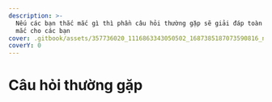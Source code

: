 ```yaml
---
description: >-
  Nếu các bạn thắc mắc gì thì phần câu hỏi thường gặp sẽ giải đáp toàn bộ thắc
  mắc cho các bạn
cover: .gitbook/assets/357736020_1116863343050502_1687385187073590816_n.jpg
coverY: 0
---
```


# Câu hỏi thường gặp

